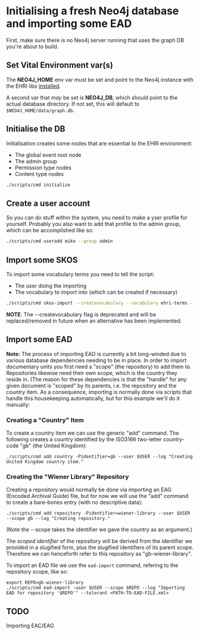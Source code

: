 # Initialising a fresh Neo4j database and importing some EAD

First, make sure there is no Neo4j server running that uses the graph DB you're about to build.

## Set Vital Environment var(s)

The **NEO4J_HOME** env var must be set and point to the Neo4j instance with the EHRI libs [installed](INSTALL.md).

A second var that _may_ be set is **NEO4J_DB**, which should point to the actual database directory. If not set,
this will default to `$NEO4J_HOME/data/graph.db`.

## Initialise the DB

Initialisation creates some nodes that are essential to the EHRI environment:

* The global event root node
* The admin group
* Permission type nodes
* Content type nodes

```bash
./scripts/cmd initialize
```

## Create a user account

So you can do stuff within the system, you need to make a yser profile for yourself. Probably you also want to add that profile to the admin group, which can be accomplished like so:

```bash
./scripts/cmd useradd mike --group admin
```

## Import some SKOS

To import some vocabulary terms you need to tell the script:

* The user doing the importing
* The vocabulary to import into (which can be created if necessary)

```bash
./scripts/cmd skos-import --createvocabulary --vocabulary ehri-terms --user $USER /path/to/ehri-skos.rdf
```

**NOTE**: The --createvocabulary flag is deprecated and will be replaced/removed in future when an alternative has been implemented.

## Import some EAD

**Note:** The process of importing EAD is currently a bit long-winded due to various database dependencies needing to be in place. In order to import documentary units you first need a "scope" (the repository) to add them to. Repositories likewise need their own scope, which is the country they reside in. (The reason for these dependencies is that the "handle" for any given document is "scoped" by its parents, i.e. the repository and the country item. As a consequence, importing is normally done via scripts that handle this housekeeping automatically, but for this example we'll do it manually:

### Creating a "Country" Item

To create a country item we can use the generic "add" command. The following creates a country identified by the ISO3166 two-letter country-code "gb" (the United Kingdom):

```
./scripts/cmd add country -Pidentifier=gb --user $USER --log "Creating United Kingdom country item."
```

### Creating the "Wiener Library" Repository

Creating a repository would normally be done via importing an EAG (Encoded Archival Guide) file, but for now we will use the "add" command to create a bare-bones entry (with no descriptive data):

```
./scripts/cmd add repository -Pidentifier=wiener-library --user $USER --scope gb --log "Creating repository."
```

(Note the --scope takes the identifier we gave the country as an argument.)

The *scoped identifier* of the repository will be derived from the identifier we provided in a slugified form, plus the slugified identifiers of its parent scope. Therefore we can henceforth refer to this repository as "gb-wiener-library".

To import an EAD file we use the `ead-import` command, refering to the repository scope, like so:

```
export REPO=gb-wiener-library
./scripts/cmd ead-import -user $USER --scope $REPO --log "Importing EAD for repository '$REPO'" --tolerant <PATH-TO-EAD-FILE.xml>
```


## TODO

Importing EAC/EAG
